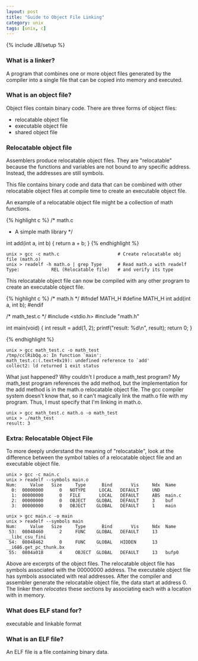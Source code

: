 ```yaml
---
layout: post
title: "Guide to Object File Linking"
category: unix
tags: [unix, c]
---
```

{% include JB/setup %}

### What is a linker?
A program that combines one or more object files generated by the compiler into a single
file that can be copied into memory and executed.

### What is an object file?
Object files contain binary code. There are three forms of object files:
* relocatable object file
* executable object file
* shared object file

### Relocatable object file
Assemblers produce relocatable object files. They are "relocatable" because the functions and variables
are not bound to any specific address. Instead, the addresses are still symbols.

This file contains binary code and data that can be combined with other relocatable object
files at compile time to create an executable object file.

An example of a relocatable object file might be a collection of math functions.

{% highlight c %}
/* math.c
 * A simple math library
 */

int add(int a, int b)
{
  return a + b;
}
{% endhighlight %}

    unix > gcc -c math.c                      # Create relocatable obj file (math.o)
    unix > readelf -h math.o | grep Type      # Read math.o with readelf
    Type:            REL (Relocatable file)   # and verify its type

This relocatable object file can now be compiled with any other program to create
an executable object file.

{% highlight c %}
/* math.h */
#ifndef MATH_H
#define MATH_H
int add(int a, int b);
#endif

/* math_test.c */
#include <stdio.h>
#include "math.h"

int main(void)
{
  int result = add(1, 2);
  printf("result: %d\n", result);
  return 0;
}

{% endhighlight %}

    unix > gcc math_test.c -o math_test
    /tmp/cclRibQq.o: In function `main':
    math_test.c:(.text+0x19): undefined reference to `add'
    collect2: ld returned 1 exit status

What just happened? Why couldn't I produce a math_test program? My math_test program references
the add method, but the implementation for the add method is in the math.o relocatable object file.
The gcc compiler system doesn't know that, so it can't magically link the math.o file with my program.
Thus, I must specify that I'm linking in math.o.

    unix > gcc math_test.c math.o -o math_test
    unix > ./math_test
    result: 3

### Extra: Relocatable Object File
To more deeply understand the meaning of "relocatable", look at the difference between the symbol
tables of a relocatable object file and an executable object file.

    unix > gcc -c main.c
    unix > readelf --symbols main.o
    Num:     Value   Size     Type      Bind       Vis     Ndx  Name
      0:  00000000      0   NOTYPE     LOCAL   DEFAULT     UND
      1:  00000000      0   FILE       LOCAL   DEFAULT     ABS  main.c
      2:  00000000      0   OBJECT    GLOBAL   DEFAULT     3    buf
      3:  00000000      0   OBJECT    GLOBAL   DEFAULT     1    main

    unix > gcc main.c -o main
    unix > readelf --symbols main
    Num:     Value   Size     Type      Bind       Vis     Ndx  Name
     53:  08048460      2     FUNC    GLOBAL   DEFAULT     13   __libc_csu_fini
     54:  08048462      0     FUNC    GLOBAL   HIDDEN      13   __i686.get_pc_thunk.bx
     55:  0804a018      4     OBJECT  GLOBAL   DEFAULT     13   bufp0

Above are excerpts of the object files. The relocatable object file has symbols associated
with the 00000000 address. The executable object file has symbols associated with real addresses.
After the compiler and assembler generate the relocatable object file, the data start at address 0.
The linker then _relocates_ these sections by associating each with a location with in memory.

### What does ELF stand for?
executable and linkable format

### What is an ELF file?
An ELF file is a file containing binary data.